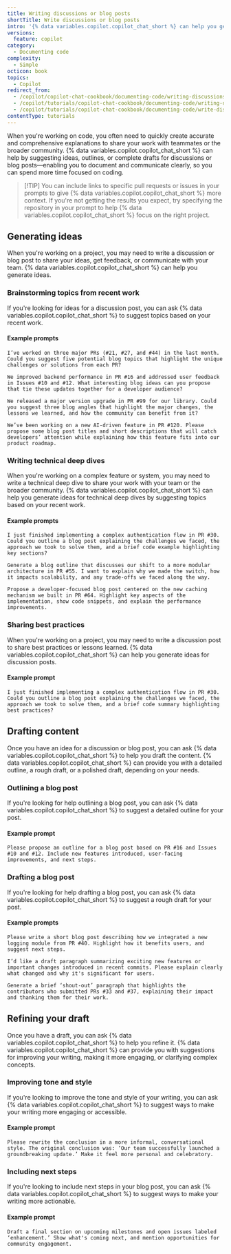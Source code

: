 ```yaml
---
title: Writing discussions or blog posts
shortTitle: Write discussions or blog posts
intro: '{% data variables.copilot.copilot_chat_short %} can help you generate ideas, outline, or draft discussions or blog posts.'
versions:
  feature: copilot
category:
  - Documenting code
complexity:
  - Simple
octicon: book
topics:
  - Copilot
redirect_from:
  - /copilot/copilot-chat-cookbook/documenting-code/writing-discussions-or-blog-posts
  - /copilot/tutorials/copilot-chat-cookbook/documenting-code/writing-discussions-or-blog-posts
  - /copilot/tutorials/copilot-chat-cookbook/documenting-code/write-discussions-or-blog-posts
contentType: tutorials
---
```


When you're working on code, you often need to quickly create accurate and comprehensive explanations to share your work with teammates or the broader community. {% data variables.copilot.copilot_chat_short %} can help by suggesting ideas, outlines, or complete drafts for discussions or blog posts—enabling you to document and communicate clearly, so you can spend more time focused on coding.

>[!TIP] You can include links to specific pull requests or issues in your prompts to give {% data variables.copilot.copilot_chat_short %} more context. If you're not getting the results you expect, try specifying the repository in your prompt to help {% data variables.copilot.copilot_chat_short %} focus on the right project.

## Generating ideas

When you're working on a project, you may need to write a discussion or blog post to share your ideas, get feedback, or communicate with your team. {% data variables.copilot.copilot_chat_short %} can help you generate ideas.

### Brainstorming topics from recent work

If you're looking for ideas for a discussion post, you can ask {% data variables.copilot.copilot_chat_short %} to suggest topics based on your recent work.

#### Example prompts

`I’ve worked on three major PRs (#21, #27, and #44) in the last month. Could you suggest five potential blog topics that highlight the unique challenges or solutions from each PR?`

`We improved backend performance in PR #16 and addressed user feedback in Issues #10 and #12. What interesting blog ideas can you propose that tie these updates together for a developer audience?`

`We released a major version upgrade in PR #99 for our library. Could you suggest three blog angles that highlight the major changes, the lessons we learned, and how the community can benefit from it?`

`We’ve been working on a new AI-driven feature in PR #120. Please propose some blog post titles and short descriptions that will catch developers’ attention while explaining how this feature fits into our product roadmap.`

### Writing technical deep dives

When you're working on a complex feature or system, you may need to write a technical deep dive to share your work with your team or the broader community. {% data variables.copilot.copilot_chat_short %} can help you generate ideas for technical deep dives by suggesting topics based on your recent work.

#### Example prompts

`I just finished implementing a complex authentication flow in PR #30. Could you outline a blog post explaining the challenges we faced, the approach we took to solve them, and a brief code example highlighting key sections?`

`Generate a blog outline that discusses our shift to a more modular architecture in PR #55. I want to explain why we made the switch, how it impacts scalability, and any trade-offs we faced along the way.`

`Propose a developer-focused blog post centered on the new caching mechanism we built in PR #64. Highlight key aspects of the implementation, show code snippets, and explain the performance improvements.`

### Sharing best practices

When you're working on a project, you may need to write a discussion post to share best practices or lessons learned. {% data variables.copilot.copilot_chat_short %} can help you generate ideas for discussion posts.

#### Example prompt

`I just finished implementing a complex authentication flow in PR #30. Could you outline a blog post explaining the challenges we faced, the approach we took to solve them, and a brief code summary highlighting best practices?`

## Drafting content

Once you have an idea for a discussion or blog post, you can ask {% data variables.copilot.copilot_chat_short %} to help you draft the content. {% data variables.copilot.copilot_chat_short %} can provide you with a detailed outline, a rough draft, or a polished draft, depending on your needs.

### Outlining a blog post

If you're looking for help outlining a blog post, you can ask {% data variables.copilot.copilot_chat_short %} to suggest a detailed outline for your post.

#### Example prompt

`Please propose an outline for a blog post based on PR #16 and Issues #10 and #12. Include new features introduced, user-facing improvements, and next steps.`

### Drafting a blog post

If you're looking for help drafting a blog post, you can ask {% data variables.copilot.copilot_chat_short %} to suggest a rough draft for your post.

#### Example prompts

`Please write a short blog post describing how we integrated a new logging module from PR #40. Highlight how it benefits users, and suggest next steps.`

`I’d like a draft paragraph summarizing exciting new features or important changes introduced in recent commits. Please explain clearly what changed and why it's significant for users.`

`Generate a brief ‘shout-out’ paragraph that highlights the contributors who submitted PRs #33 and #37, explaining their impact and thanking them for their work.`

## Refining your draft

Once you have a draft, you can ask {% data variables.copilot.copilot_chat_short %} to help you refine it. {% data variables.copilot.copilot_chat_short %} can provide you with suggestions for improving your writing, making it more engaging, or clarifying complex concepts.

### Improving tone and style

If you're looking to improve the tone and style of your writing, you can ask {% data variables.copilot.copilot_chat_short %} to suggest ways to make your writing more engaging or accessible.

#### Example prompt

`Please rewrite the conclusion in a more informal, conversational style. The original conclusion was: ‘Our team successfully launched a groundbreaking update.’ Make it feel more personal and celebratory.`

### Including next steps

If you're looking to include next steps in your blog post, you can ask {% data variables.copilot.copilot_chat_short %} to suggest ways to make your writing more actionable.

#### Example prompt

`Draft a final section on upcoming milestones and open issues labeled ‘enhancement.’ Show what's coming next, and mention opportunities for community engagement.`

